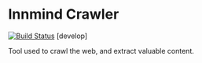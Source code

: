 # Innmind Crawler

[![Build Status](https://travis-ci.org/Baptouuuu/Innmind-Crawler.svg?branch=develop)](https://travis-ci.org/Baptouuuu/Innmind-Crawler) [develop]

Tool used to crawl the web, and extract valuable content.

